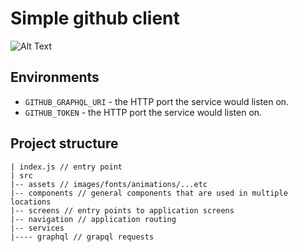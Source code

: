 # Simple github client

![Alt Text](./don't_open_this_folder/ezgif.com-gif-maker.gif)

## Environments

- `GITHUB_GRAPHQL_URI` - the HTTP port the service would listen on.
- `GITHUB_TOKEN` - the HTTP port the service would listen on.

## Project structure

```
| index.js // entry point
| src
|-- assets // images/fonts/animations/...etc
|-- components // general components that are used in multiple locations
|-- screens // entry points to application screens
|-- navigation // application routing
|-- services
|---- graphql // grapql requests
```
